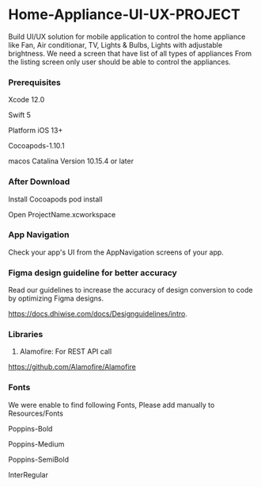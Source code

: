 # Home-Appliance-UI-UX-PROJECT
Build UI/UX solution for mobile application to control the home appliance like Fan, Air conditionar, TV, Lights & Bulbs, Lights with adjustable brightness. We need a screen that have list of all types of appliances From the listing screen only user should be able to control the appliances.

### Prerequisites

Xcode 12.0

Swift 5

Platform iOS 13+

Cocoapods-1.10.1

macos Catalina Version 10.15.4 or later

### After Download

Install Cocoapods pod install

Open ProjectName.xcworkspace

### App Navigation

Check your app's UI from the AppNavigation screens of your app.

### Figma design guideline for better accuracy

Read our guidelines to increase the accuracy of design conversion to code by optimizing Figma designs.

https://docs.dhiwise.com/docs/Designguidelines/intro.

### Libraries

1. Alamofire: For REST API call

https://github.com/Alamofire/Alamofire


### Fonts

We were enable to find following Fonts, Please add manually to Resources/Fonts

Poppins-Bold

Poppins-Medium

Poppins-SemiBold

InterRegular
